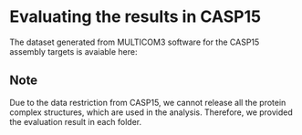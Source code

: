 # Evaluating the results in CASP15
The dataset generated from MULTICOM3 software for the CASP15 assembly targets is avaiable here:

## Note
Due to the data restriction from CASP15, we cannot release all the protein complex structures, which are used in the analysis. Therefore, we provided the evaluation result in each folder.